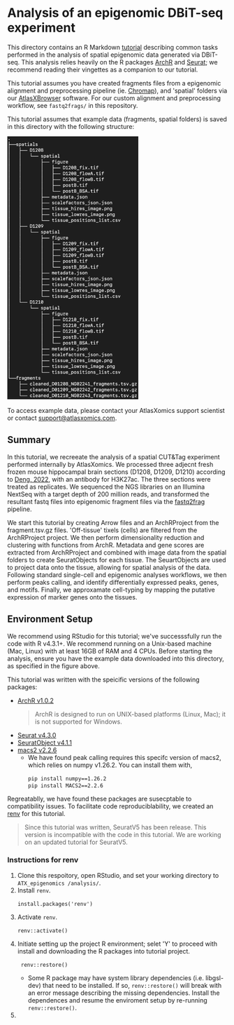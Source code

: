 # Analysis of an epigenomic DBiT-seq experiment

This directory contains an R Markdown [tutorial](epigenomics_tutorial.Rmd) describing common tasks performed
in the analysis of spatial epigenomic data generated via DBiT-seq.  This analysis relies heavily on the R packages 
[ArchR](https://www.archrproject.com/) and [Seurat](https://satijalab.org/seurat/articles/install_v5#install-seurat-v4);
we recommend reading their vingettes as a companion to our tutorial.

This tutorial assumes you have created fragments files from a epigenomic alignment and preprocessing pipeline (ie.
[Chromap](https://www.nature.com/articles/s41467-021-26865-w)), and 'spatial' folders via our [AtlasXBrowser](https://docs.atlasxomics.com/projects/AtlasXbrowser/en/latest/Overview.html) software.  For our custom alignment and
preprocessing workflow, see `fastq2frags/` in this repository. 

This tutorial assumes that example data (fragments, spatial folders) is saved in this directory with the following
structure:

<div>
    <img src="./figures/tree.png" alt="dag" width="300"/>
</div>

To access example data, please contact your AtlasXomics support scientist or contact support@atlasxomics.com.

## Summary
In this tutorial, we recreeate the analysis of a spatial CUT&Tag experiment performed internally by 
AtlasXomics.  We processed three adjecnt fresh frozen mouse hippocampal brain sections (D1208, D1209, D1210)
according to  [Deng, 2022](https://www.science.org/doi/10.1126/science.abg7216), with an antibody for H3K27ac.
The three sections were treated as replicates.  We sequenced the NGS libraries on an Illumina NextSeq with a
target depth of 200 million reads, and transformed the resultant fastq files into epigenomic fragment files
via the [fastq2frag](../fastq2frags/) pipeline.

We start this tutorial by creating Arrow files and an ArchRProject from the fragment.tsv.gz files.
'Off-tissue' tixels (cells) are filtered from the ArchRProject project.  We then perform dimensionality
reduction and clustering with functions from ArchR.  Metadata and gene scores are extracted from ArchRProject
and combined with image data from the spatial folders to create SeuratObjects for each tissue.  The 
SeuartObjects are used to project data onto the tissue, allowing for spatial analysis of the data. Following
standard single-cell and epigenomic analyses workflows, we then perform peaks calling, and identify 
differentially expressed peaks, genes, and motifs.  Finally, we approxamate cell-typing by mapping the 
putative expression of marker genes onto the tissues. 

## Environment Setup
We recommend using RStudio for this tutorial; we've successsfully run the code with R v4.3.1+.  We recommend running
on a Unix-based machine (Mac, Linux) with at least 16GB of RAM and 4 CPUs.  Before starting the analysis, ensure you 
have the example data downloaded into this directory, as specified in the figure above.

This tutorial was written with the speicific versions of the following packages:
* [ArchR v1.0.2](https://www.archrproject.com/)
    > ArchR is designed to run on UNIX-based platforms (Linux, Mac); it is not supported for Windows.
* [Seurat v4.3.0](https://satijalab.org/seurat/articles/install_v5#install-seurat-v4)
* [SeuratObject v4.1.1](https://github.com/satijalab/seurat-object/releases/tag/v4.1.3)
* [macs2 v2.2.6](https://pypi.org/project/MACS2/2.2.6/)
    * We have found peak calling requires this specifc version of macs2, which relies on numpy v1.26.2.  You
    can install them with,
      ```
      pip install numpy==1.26.2
      pip install MACS2==2.2.6
      ```

Regreatablly, we have found these packages are susecptable to compatibility issues.  To facilitate code 
reproduciblability, we created an [renv](https://rstudio.github.io/renv/articles/renv.html) for this tutorial.

> Since this tutorial was written, SeuratV5 has been release.  This version is incompatible with the code in this
> tutorial.  We are working on an updated tutorial for SeuratV5.

### Instructions for renv

1. Clone this respoitory, open RStudio, and set your working directory to `ATX_epigenomics
/analysis/`. 
2. Install `renv`.
   ```
   install.packages('renv')
   ```
3. Activate `renv`.
   ```
   renv::activate()
   ```
5. Initiate setting up the project R environment; selet 'Y' to proceed with install and downloading the R packages
   into tutorial project.
   ```
    renv::restore()
   ```
   * Some R package may have system library dependencies (i.e. libgsl-dev) that need to be installed. If so, `renv::restore()`
     will break with an error message describing the missing dependencies.  Install the dependences and resume the enviroment
     setup by re-running `renv::restore()`.
6.    


